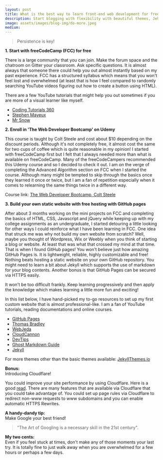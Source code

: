 ```yaml
---
layout: post
title: What is the best way to learn front-end web development for free?
description: Start blogging with flexibility with beautiful themes, Jekyll, custom domain and DNS provider of your choice.
image: assets/images/blog-img/do-more.jpeg
medium:
---
```


>Persistence is key!

**1. Start with freeCodeCamp (FCC) for free**

 There is a large community that you can join. Make the forum space and the chatroom on Gitter your classroom. Ask specific questions. It is almost always that someone there could help you out almost instantly based on my past experience. FCC has a structured syllabus which means that you won't feel lost and overwhelmed (at least that is how I feel compared to randomly searching YouTube videos figuring out how to create a button using HTML).

There are a few YouTube tutorials that might help you out sometimes if you are more of a visual learner like myself.

- [Coding Tutorials 360](https://www.youtube.com/user/pizzapokerguy87)
- [Stephen Mayeux](https://www.youtube.com/user/MrSteveMayeux)
- [Mr Snow](https://www.youtube.com/user/SnowmanSpeaks)

**2. Enroll in 'The Web Developer Bootcamp' on Udemy**

 This course is taught by Colt Steele and cost about $10 depending on the discount periods. Although it's not completely free, it almost cost the same for two cups of coffee which is quite reasonable in my opinion! I started with freeCodeCamp first but I felt that I always needed more than what is available on freeCodeCamp. Many of the freeCodeCampers recommended this Udemy course and so I decided to check it out. I am on the verge of completing the Advanced Algorithm section on FCC when I started the course. Although many might be tempted to skip through the basics once they learned it once or twice, but I am a fan of repetition especially when it comes to relearning the same things twice in a different way.

Course link: [The Web Developer Bootcamp, Colt Steele](https://www.udemy.com/the-web-developer-bootcamp/)

**3. Build your own static website with free hosting with GitHub pages**

 After about 3 months working on the mini projects on FCC and completing the basics of HTML, CSS, Javascript and jQuery while keeping up with my college assignments as an undergraduate, I started detouring a little looking for other ways I could reinforce what I have been learning in FCC. One idea that struck me was why not build my own website from scratch? Well, maybe you thought of Wordpress, Wix or Weebly when you think of starting a blog or website. At least that was what that crossed my mind at that time. That is when I found GitHub pages! You won't believe just how amazing GitHub Pages is. It is lightweight, reliable, highly customizable and free! Nothing beats hosting a static website on your own GitHub repository. You might need to learn a bit about Jekyll which supports the use of markdown for your blog contents. Another bonus is that GitHub Pages can be secured via HTTPS easily.

It won't be too difficult frankly. Keep learning progressively and then apply the knowledge which makes learning a little more fun and exciting!

In this list below, I have hand-picked my to-go resources to set up my first custom website that is almost professional-like. I am a fan of YouTube tutorials, reading documentations and online courses.

- [GitHub Pages](https://pages.github.com)
- [Thomas Bradley](https://www.youtube.com/watch?v=oiNVQ9Zjy4o&list=PLWjCJDeWfDdfVEcLGAfdJn_HXyM4Y7_k-)
- [WebJeda](https://www.youtube.com/results?search_query=webjeda)
- [CloudCannon](https://www.youtube.com/watch?v=_f4aly6xblQ&list=PLrxYIq_0LFJc0TfNbv24cuFD1IaUtkzrh)
- [DevTips](https://www.youtube.com/playlist?list=PLqGj3iMvMa4KQZUkRjfwMmTq_f1fbxerI)
- [Ghost Markdown Guide](https://help.ghost.org/hc/en-us/articles/224410728-Markdown-Guide)
- [Jekyll](https://jekyllrb.com)

For more themes other than the basic themes available:
[JekyllThemes.io](https://jekyllthemes.io)

**Bonus:**  
Introducing Cloudflare!

You could improve your site performance by using Cloudflare.
Here is a good [read](https://blog.cloudflare.com/secure-and-fast-github-pages-with-cloudflare/). There are many features that are available via Cloudflare that you could take advantage of. You could set up page rules via Cloudflare to redirect non-www requests to www subdomains and you can enable automatic HTTPS Rewrites.


**A handy-dandy tip:**     
Make Google your best friend!
>"The Art of Googling is a necessary skill in the 21st century".



**My two cents:**  
Even if you feel stuck at times, don't make any of those moments your last try.
It is totally fine to just walk away when you are overwhelmed for a few hours or perhaps a few days.
